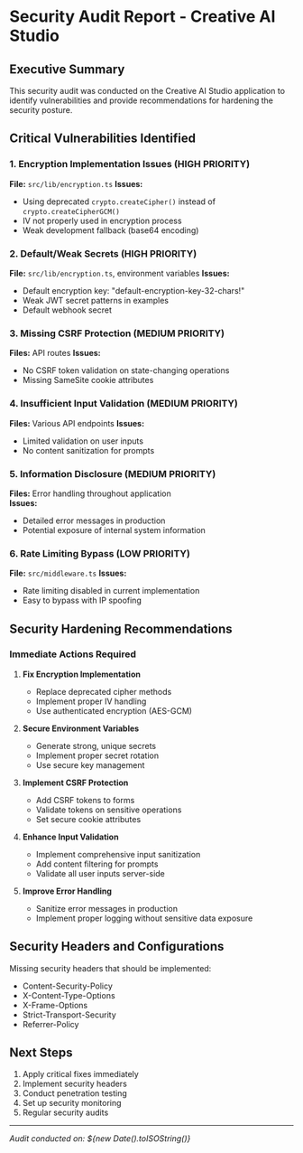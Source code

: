 # Security Audit Report - Creative AI Studio

## Executive Summary

This security audit was conducted on the Creative AI Studio application to identify vulnerabilities and provide recommendations for hardening the security posture.

## Critical Vulnerabilities Identified

### 1. Encryption Implementation Issues (HIGH PRIORITY)
**File:** `src/lib/encryption.ts`
**Issues:**
- Using deprecated `crypto.createCipher()` instead of `crypto.createCipherGCM()`
- IV not properly used in encryption process
- Weak development fallback (base64 encoding)

### 2. Default/Weak Secrets (HIGH PRIORITY)  
**File:** `src/lib/encryption.ts`, environment variables
**Issues:**
- Default encryption key: "default-encryption-key-32-chars!"
- Weak JWT secret patterns in examples
- Default webhook secret

### 3. Missing CSRF Protection (MEDIUM PRIORITY)
**Files:** API routes
**Issues:**
- No CSRF token validation on state-changing operations
- Missing SameSite cookie attributes

### 4. Insufficient Input Validation (MEDIUM PRIORITY)
**Files:** Various API endpoints
**Issues:**
- Limited validation on user inputs
- No content sanitization for prompts

### 5. Information Disclosure (MEDIUM PRIORITY)
**Files:** Error handling throughout application  
**Issues:**
- Detailed error messages in production
- Potential exposure of internal system information

### 6. Rate Limiting Bypass (LOW PRIORITY)
**File:** `src/middleware.ts`
**Issues:**
- Rate limiting disabled in current implementation
- Easy to bypass with IP spoofing

## Security Hardening Recommendations

### Immediate Actions Required

1. **Fix Encryption Implementation**
   - Replace deprecated cipher methods
   - Implement proper IV handling
   - Use authenticated encryption (AES-GCM)

2. **Secure Environment Variables**
   - Generate strong, unique secrets
   - Implement proper secret rotation
   - Use secure key management

3. **Implement CSRF Protection**
   - Add CSRF tokens to forms
   - Validate tokens on sensitive operations
   - Set secure cookie attributes

4. **Enhance Input Validation**
   - Implement comprehensive input sanitization
   - Add content filtering for prompts
   - Validate all user inputs server-side

5. **Improve Error Handling**
   - Sanitize error messages in production
   - Implement proper logging without sensitive data exposure

## Security Headers and Configurations

Missing security headers that should be implemented:
- Content-Security-Policy
- X-Content-Type-Options
- X-Frame-Options
- Strict-Transport-Security
- Referrer-Policy

## Next Steps

1. Apply critical fixes immediately
2. Implement security headers
3. Conduct penetration testing
4. Set up security monitoring
5. Regular security audits

---
*Audit conducted on: ${new Date().toISOString()}*